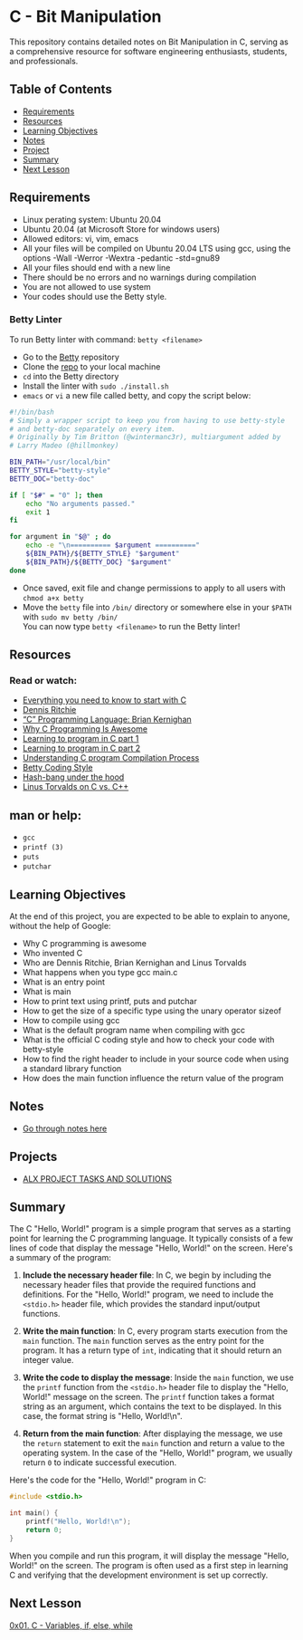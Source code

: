 # C - Bit Manipulation
This repository contains detailed notes on Bit Manipulation in C, serving as a comprehensive resource for software engineering enthusiasts, students, and professionals.

## Table of Contents
+ [Requirements](#requirements)
+ [Resources](#resources)
+ [Learning Objectives](#learning-objectives)
+ [Notes](#Notes)
+ [Project](#project)
+ [Summary](#summary)
+ [Next Lesson](#next-lesson)

## Requirements
+ Linux perating system: Ubuntu 20.04
+ Ubuntu 20.04 (at Microsoft Store for windows users)
+ Allowed editors: vi, vim, emacs
+ All your files will be compiled on Ubuntu 20.04 LTS using gcc, using the options -Wall -Werror -Wextra -pedantic -std=gnu89
+ All your files should end with a new line
+ There should be no errors and no warnings during compilation
+ You are not allowed to use system
+ Your codes should use the Betty style.

### Betty Linter
To run Betty linter with command: `betty <filename>`
+ Go to the [Betty](https://intranet.alxswe.com/rltoken/QkZtBg3ps5iLBlUdX-CPJQ) repository
+ Clone the [repo](https://intranet.alxswe.com/rltoken/QkZtBg3ps5iLBlUdX-CPJQ) to your local machine
+ `cd` into the Betty directory
+ Install the linter with `sudo ./install.sh`
+ `emacs` or `vi` a new file called betty, and copy the script below:

```bash
#!/bin/bash
# Simply a wrapper script to keep you from having to use betty-style
# and betty-doc separately on every item.
# Originally by Tim Britton (@wintermanc3r), multiargument added by
# Larry Madeo (@hillmonkey)

BIN_PATH="/usr/local/bin"
BETTY_STYLE="betty-style"
BETTY_DOC="betty-doc"

if [ "$#" = "0" ]; then
    echo "No arguments passed."
    exit 1
fi

for argument in "$@" ; do
    echo -e "\n========== $argument =========="
    ${BIN_PATH}/${BETTY_STYLE} "$argument"
    ${BIN_PATH}/${BETTY_DOC} "$argument"
done
```
+ Once saved, exit file and change permissions to apply to all users with `chmod a+x betty`
+ Move the `betty` file into `/bin/` directory or somewhere else in your `$PATH` with `sudo mv betty /bin/`  
You can now type `betty <filename>` to run the Betty linter!


## Resources
### Read or watch:
+ [Everything you need to know to start with C](https://intranet.alxswe.com/rltoken/8zpFqe7xb3eRZGK3WferKg)
+ [Dennis Ritchie](https://en.m.wikipedia.org/wiki/Dennis_Ritchie)
+ [“C” Programming Language: Brian Kernighan](https://youtu.be/de2Hsvxaf8M)
+ [Why C Programming Is Awesome](https://youtu.be/smGalmxPVYc)
+ [Learning to program in C part 1](https://youtu.be/rk2fK2IIiiQ)
+ [Learning to program in C part 2](https://youtu.be/FwpP_MsZWnU)
+ [Understanding C program Compilation Process](https://youtu.be/VDslRumKvRA)
+ [Betty Coding Style](https://github.com/alx-tools/Betty/wiki)
+ [Hash-bang under the hood](https://twitter.com/unix_byte/status/1024147947393495040?t=4uEbR3x01VMxYKvyn8mT5Q&s=19)
+ [Linus Torvalds on C vs. C++](http://harmful.cat-v.org/software/c++/linus)
  
## man or help:
+ `gcc`
+ `printf (3)`
+ `puts`
+ `putchar`

## Learning Objectives
At the end of this project, you are expected to be able to explain to anyone, without the help of Google:
+ Why C programming is awesome
+ Who invented C
+ Who are Dennis Ritchie, Brian Kernighan and Linus Torvalds
+ What happens when you type gcc main.c
+ What is an entry point
+ What is main
+ How to print text using printf, puts and putchar
+ How to get the size of a specific type using the unary operator sizeof
+ How to compile using gcc
+ What is the default program name when compiling with gcc
+ What is the official C coding style and how to check your code with betty-style
+ How to find the right header to include in your source code when using a standard library function
+ How does the main function influence the return value of the program


## Notes
+ [Go through notes here](./notes/)

  
## Projects
+ [ALX PROJECT TASKS AND SOLUTIONS](./projects.md)

## Summary
The C "Hello, World!" program is a simple program that serves as a starting point for learning the C programming language. It typically consists of a few lines of code that display the message "Hello, World!" on the screen. Here's a summary of the program:  
  
1. **Include the necessary header file**: In C, we begin by including the necessary header files that provide the required functions and definitions. For the "Hello, World!" program, we need to include the `<stdio.h>` header file, which provides the standard input/output functions.  
  
2. **Write the main function**: In C, every program starts execution from the `main` function. The `main` function serves as the entry point for the program. It has a return type of `int`, indicating that it should return an integer value.  

3. **Write the code to display the message**: Inside the `main` function, we use the `printf` function from the `<stdio.h>` header file to display the "Hello, World!" message on the screen. The `printf` function takes a format string as an argument, which contains the text to be displayed. In this case, the format string is "Hello, World!\n".  

4. **Return from the main function**: After displaying the message, we use the `return` statement to exit the `main` function and return a value to the operating system. In the case of the "Hello, World!" program, we usually return `0` to indicate successful execution.  
  
Here's the code for the "Hello, World!" program in C:

```c
#include <stdio.h>

int main() {
    printf("Hello, World!\n");
    return 0;
}
```
When you compile and run this program, it will display the message "Hello, World!" on the screen. The program is often used as a first step in learning C and verifying that the development environment is set up correctly.


## Next Lesson
[0x01. C - Variables, if, else, while](../)
